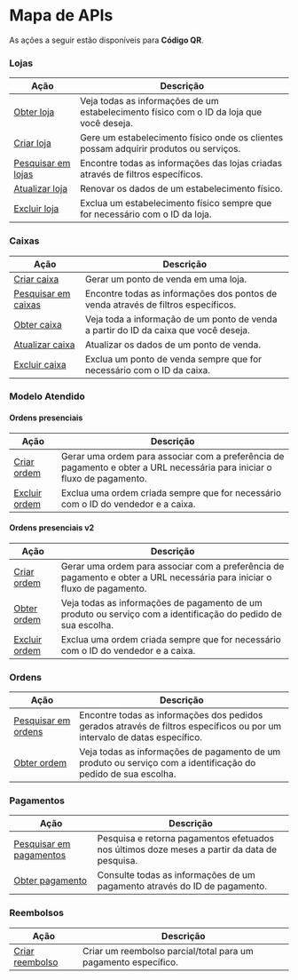 # Mapa de APIs

As ações a seguir estão disponíveis para **Código QR**.

### Lojas

|Ação|Descrição|
|---|---|
|[Obter loja](https://www.mercadopago[FAKER][URL][DOMAIN]/developers/pt/reference/stores/_stores_id/get)|Veja todas as informações de um estabelecimento físico com o ID da loja que você deseja.|
|[Criar loja](https://www.mercadopago[FAKER][URL][DOMAIN]/developers/pt/reference/stores/_users_user_id_stores/post)|Gere um estabelecimento físico onde os clientes possam adquirir produtos ou serviços.|
|[Pesquisar em lojas](https://www.mercadopago[FAKER][URL][DOMAIN]/developers/pt/reference/stores/_users_user_id_stores_search/get)|Encontre todas as informações das lojas criadas através de filtros específicos.|
|[Atualizar loja](https://www.mercadopago[FAKER][URL][DOMAIN]/developers/pt/reference/stores/_users_user_id_stores_id/put)|Renovar os dados de um estabelecimento físico.|
|[Excluir loja](https://www.mercadopago[FAKER][URL][DOMAIN]/developers/pt/reference/stores/_users_user_id_stores_id/delete)|Exclua um estabelecimento físico sempre que for necessário com o ID da loja.|


### Caixas

|Ação|Descrição|
|---|---|
|[Criar caixa](https://www.mercadopago[FAKER][URL][DOMAIN]/developers/pt/reference/pos/_pos/post)|Gerar um ponto de venda em uma loja.|
|[Pesquisar em caixas](https://www.mercadopago[FAKER][URL][DOMAIN]/developers/pt/reference/pos/_pos/get)|Encontre todas as informações dos pontos de venda através de filtros específicos.|
|[Obter caixa](https://www.mercadopago[FAKER][URL][DOMAIN]/developers/pt/reference/pos/_pos_id/get)|Veja toda a informação de um ponto de venda a partir do ID da caixa que você deseja.|
|[Atualizar caixa](https://www.mercadopago[FAKER][URL][DOMAIN]/developers/pt/reference/pos/_pos_id/put)|Atualizar os dados de um ponto de venda.|
|[Excluir caixa](https://www.mercadopago[FAKER][URL][DOMAIN]/developers/pt/reference/pos/_pos_id/delete)|Exclua um ponto de venda sempre que for necessário com o ID da caixa.|

### Modelo Atendido

#### Ordens presenciais

|Ação|Descrição|
|---|---|
|[Criar ordem](https://www.mercadopago[FAKER][URL][DOMAIN]/developers/pt/reference/instore_orders/_mpmobile_instore_qr_user_id_external_id/post)|Gerar uma ordem para associar com a preferência de pagamento e obter a URL necessária para iniciar o fluxo de pagamento.|
|[Excluir ordem](https://www.mercadopago[FAKER][URL][DOMAIN]/developers/pt/reference/instore_orders/_mpmobile_instore_qr_user_id_external_id/delete)|Exclua uma ordem criada sempre que for necessário com o ID do vendedor e a caixa.|

#### Ordens presenciais v2

|Ação|Descrição|
|---|---|
|[Criar ordem](https://www.mercadopago[FAKER][URL][DOMAIN]/developers/pt/reference/instore_orders_v2/_instore_qr_seller_collectors_user_id_stores_external_store_id_pos_external_pos_id_orders/put)|Gerar uma ordem para associar com a preferência de pagamento e obter a URL necessária para iniciar o fluxo de pagamento.|
|[Obter ordem](https://www.mercadopago[FAKER][URL][DOMAIN]/developers/pt/reference/instore_orders_v2/_instore_qr_seller_collectors_user_id_pos_external_pos_id_orders/get)|Veja todas as informações de pagamento de um produto ou serviço com a identificação do pedido de sua escolha.|
|[Excluir ordem](https://www.mercadopago[FAKER][URL][DOMAIN]/developers/pt/reference/instore_orders_v2/_instore_qr_seller_collectors_user_id_pos_external_pos_id_orders/delete)|Exclua uma ordem criada sempre que for necessário com o ID do vendedor e a caixa.|

### Ordens

|Ação|Descrição|
|---|---|
|[Pesquisar em ordens](https://www.mercadopago[FAKER][URL][DOMAIN]/developers/pt/reference/merchant_orders/_merchant_orders_search/get)|Encontre todas as informações dos pedidos gerados através de filtros específicos ou por um intervalo de datas específico.|
|[Obter ordem](https://www.mercadopago[FAKER][URL][DOMAIN]/developers/pt/reference/merchant_orders/_merchant_orders_id/get)|Veja todas as informações de pagamento de um produto ou serviço com a identificação do pedido de sua escolha.|

### Pagamentos

|Ação|Descrição|
|---|---|
|[Pesquisar em pagamentos](https://www.mercadopago[FAKER][URL][DOMAIN]/developers/pt/reference/payments/_payments_search/get)|Pesquisa e retorna pagamentos efetuados nos últimos doze meses a partir da data de pesquisa.|
|[Obter pagamento](https://www.mercadopago[FAKER][URL][DOMAIN]/developers/pt/reference/payments/_payments_id/get)|Consulte todas as informações de um pagamento através do ID de pagamento.|

### Reembolsos

|Ação|Descrição|
|---|---|
|[Criar reembolso](https://www.mercadopago[FAKER][URL][DOMAIN]/developers/pt/reference/chargebacks/_payments_id_refunds/post)|Criar um reembolso parcial/total para um pagamento específico.|



